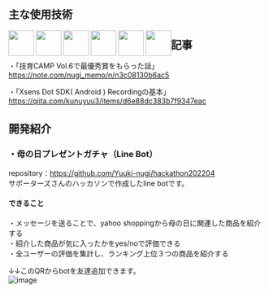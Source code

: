 ## 主な使用技術
<div style="float: left;">
  <img src='https://user-images.githubusercontent.com/61080302/165010480-a0a31220-027f-4160-ba85-22da165bb5ea.png' width='50px'>
  <img src='https://user-images.githubusercontent.com/61080302/165010309-44aabff9-68f7-4390-a12b-8f6a8714e1ea.png' width='50px'>
  <img src='https://user-images.githubusercontent.com/61080302/165010310-60e43592-6564-4991-89a9-775dcbe22012.png' width='50px'>
  <img src='https://user-images.githubusercontent.com/61080302/165010644-f19331e9-a3b5-434a-818c-d4dbdd1c98fc.png' width='50px'>
  <img src='https://user-images.githubusercontent.com/61080302/165010668-876aee9c-de79-40ee-81eb-dcb37cf95ed9.png' width='50px'>
  <img src='https://user-images.githubusercontent.com/61080302/183867541-926abb3e-72f2-4cf6-96ee-8ac6ce9c6d5e.png' width='50px'>
</div>

## 記事  
・「技育CAMP Vol.6で最優秀賞をもらった話」  
https://note.com/nugi_memo/n/n3c08130b6ac5  

・「Xsens Dot SDK( Android ) Recordingの基本」  
https://qiita.com/kunuyuu3/items/d6e88dc383b7f9347eac

## 開発紹介  
### ・母の日プレゼントガチャ（Line Bot）
repository：<https://github.com/Yuuki-nugi/hackathon202204>  
サポーターズさんのハッカソンで作成したline botです。  
#### できること
・メッセージを送ることで、yahoo shoppingから母の日に関連した商品を紹介する  
・紹介した商品が気に入ったかをyes/noで評価できる  
・全ユーザーの評価を集計し、ランキング上位３つの商品を紹介する  
  
↓↓このQRからbotを友達追加できます。  
![image](https://user-images.githubusercontent.com/61080302/165008179-f5e89cf2-1aec-4cde-8b5f-c7d402ea01d3.png)

<!--
**Yuuki-nugi/Yuuki-nugi** is a ✨ _special_ ✨ repository because its `README.md` (this file) appears on your GitHub profile.


Here are some ideas to get you started:
- 🔭 I’m currently working on ...
- 🌱 I’m currently learning ...
- 👯 I’m looking to collaborate on ...
- 🤔 I’m looking for help with ...
- 💬 Ask me about ...
- 📫 How to reach me: ...
- 😄 Pronouns: ...
- ⚡ Fun fact: ...
-->
